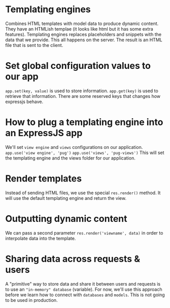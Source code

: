# Templating engines
  Combines HTML templates with model data to produce dynamic content.
  They have an HTMLish templae (it looks like html but it has some extra features).
  Templating engines replaces placeholders and snippets with the data that we provide.
  This all happens on the server. The result is an HTML file that is sent to the client.

# Set global configuration values to our app
  `app.set(key, value)` is used to store information.
  `app.get(key)` is used to retrieve that information.
  There are some reserved keys that changes how expressjs behave.

# How to plug a templating engine into an ExpressJS app
  We'll set `view engine` and `views` configurations on our application.
  `app.use('view engine', 'pug')`
  `app.use('views', 'pug-views')`
  This will set the templating engine and the views folder for our application.

# Render templates
  Instead of sending HTML files, we use the special `res.render()` method.
  It will use the default templating engine and return the view.

# Outputting dynamic content
We can pass a second parameter `res.render('viewname', data)` in order to interpolate data into the template.

# Sharing data across requests & users
  A "primitive" way to store data and share it between users and requests is to use an `"in-memory" database` (variable).
  For now, we'll use this approach before we learn how to connect with `databases` and `models`.
  This is not going to be used in production.